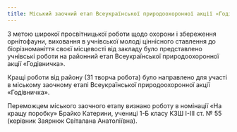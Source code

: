 ```yaml
---
title: Міський заочний етап Всеукраїнської природоохоронної акції «Годівничка»
---
```


З метою широкої просвітницької роботи щодо охорони і збереження орнітофауни, виховання в учнівської молоді ціннісного ставлення до біорізноманіття своєї місцевості від закладу було представлено учнівські роботи на районний етап Всеукраїнської природоохоронної акції «Годівничка».

Кращі роботи від району (31 творча робота) було направлено для участі в міському заочному етапі Всеукраїнської природоохоронної акції «Годівничка».

Переможцем міського заочного етапу визнано роботу в номінації «На кращу поробку» Брайко Катерини, учениці 1-Б класу КЗШ І-ІІІ ст. № 55 (керівник Заярнюк Світалана Анатоліївна).

<slideshow id="_/72157678958585370" />
